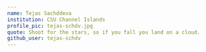 ```yaml
---
name: Tejas Sachddeva 
institution: CSU Channel Islands
profile_pic: tejas-schdv.jpg
quote: Shoot for the stars, so if you fall you land on a cloud.
github_user: tejas-schdv
---
```

